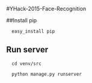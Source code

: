 #YHack-2015-Face-Recognition

##Install pip

```
  easy_install pip
```

## Run server

```
  cd venv/src
```

```
  python manage.py runserver
```
